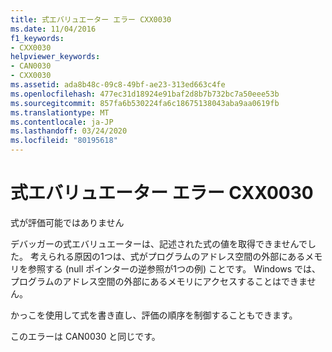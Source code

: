 ```yaml
---
title: 式エバリュエーター エラー CXX0030
ms.date: 11/04/2016
f1_keywords:
- CXX0030
helpviewer_keywords:
- CAN0030
- CXX0030
ms.assetid: ada8b48c-09c8-49bf-ae23-313ed663c4fe
ms.openlocfilehash: 477ec31d18924e91baf2d8b7b732bc7a50eee53b
ms.sourcegitcommit: 857fa6b530224fa6c18675138043aba9aa0619fb
ms.translationtype: MT
ms.contentlocale: ja-JP
ms.lasthandoff: 03/24/2020
ms.locfileid: "80195618"
---
```

# <a name="expression-evaluator-error-cxx0030"></a>式エバリュエーター エラー CXX0030

式が評価可能ではありません

デバッガーの式エバリュエーターは、記述された式の値を取得できませんでした。 考えられる原因の1つは、式がプログラムのアドレス空間の外部にあるメモリを参照する (null ポインターの逆参照が1つの例) ことです。 Windows では、プログラムのアドレス空間の外部にあるメモリにアクセスすることはできません。

かっこを使用して式を書き直し、評価の順序を制御することもできます。

このエラーは CAN0030 と同じです。
